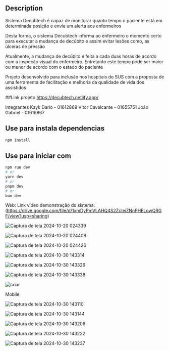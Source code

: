 ## Description

Sistema Decubtech é capaz de monitorar quanto tempo o paciente está em determinada posição e envia um alerta aos enfermeiros

Desta forma, o sistema Decubtech informa ao enfermeiro o momento certo para executar a mudança de decúbito e assim evitar lesões como, as úlceras de pressão

Atualmente, a mudança de decúbito é feita a cada duas horas de acordo com a inspeção visual do enfermeiro. Entretanto este tempo pode ser maior ou menor de acordo com o estado do paciente

Projeto desenvolvido para inclusão nos hospitais do SUS com a proposta de uma ferramenta de facilitação e melhoria da qualidade de vida dos assistidos

##Link projeto
https://decubtech.netlify.app/

Integrantes
Kayk Dario - 01612869
Vitor Cavalcante - 01655751
João Gabriel  - 01616867

## Use para instala dependencias
```bash
npm install
```

## Use para iniciar com
```bash
npm run dev
# or
yarn dev
# or
pnpm dev
# or
bun dev
```

 Web:
Link vídeo demonstração do sistema: (https://drive.google.com/file/d/1xmDyPmVLAHQ4S2ZcIeiZNnPHELowQRGF/view?usp=sharing) 
 
![Captura de tela 2024-10-20 024339](https://github.com/user-attachments/assets/b5d941f9-d756-4d54-9ccd-a1a3a5785022)

![Captura de tela 2024-10-20 024408](https://github.com/user-attachments/assets/27c0291d-1483-4aa5-93a2-0c1dda08b852)

![Captura de tela 2024-10-20 024426](https://github.com/user-attachments/assets/83514ff6-08c4-4c04-be04-2c719fe961c7)

![Captura de tela 2024-10-30 143314](https://github.com/user-attachments/assets/9bb7f0c9-242f-47be-a6d2-6931e19a467f)

![Captura de tela 2024-10-30 143326](https://github.com/user-attachments/assets/63e7cbb8-0a23-476f-a19e-f9ab30c663bf)

![Captura de tela 2024-10-30 143338](https://github.com/user-attachments/assets/5b33964f-b890-41d0-82a4-d62edbf1ca22)

![criar](https://github.com/user-attachments/assets/d1abcd76-6f94-4ae7-bb2e-d7da6b1ea5d4)

Mobile:

![Captura de tela 2024-10-30 143110](https://github.com/user-attachments/assets/8bda7c46-d36c-4552-9d45-24213a86aca0)

![Captura de tela 2024-10-30 143144](https://github.com/user-attachments/assets/5de52488-5592-482a-b153-f494041c1c91)

![Captura de tela 2024-10-30 143206](https://github.com/user-attachments/assets/0420cd82-662f-487d-955a-05cb0efce64f)

![Captura de tela 2024-10-30 143222](https://github.com/user-attachments/assets/08ed1154-b403-4eea-ba89-e4d8d7f7644b)

![Captura de tela 2024-10-30 143237](https://github.com/user-attachments/assets/4ba7ab18-f211-424d-b27d-223e19441d95)




